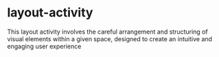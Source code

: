 # layout-activity
This layout activity involves the careful arrangement and structuring of visual elements within a given space, designed to create an intuitive and engaging user experience
